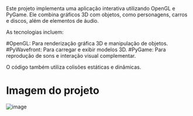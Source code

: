 Este projeto implementa uma aplicação interativa utilizando OpenGL e PyGame. Ele combina gráficos 3D com objetos, como personagens, carros e discos, além de elementos de áudio.

As tecnologias incluem:

#OpenGL: Para renderização gráfica 3D e manipulação de objetos.
#PyWavefront: Para carregar e exibir modelos 3D.
#PyGame: Para reprodução de sons e interação visual complementar.

O código também utiliza colisões estáticas e dinâmicas.

# Imagem do projeto

![image](https://github.com/user-attachments/assets/80e011b2-bd60-444f-b13f-2f8f8dddd4a3)

